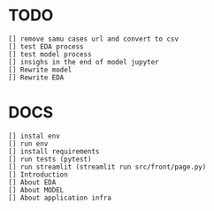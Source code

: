 # TODO
    [] remove samu cases url and convert to csv 
    [] test EDA process
    [] test model process
    [] insighs in the end of model jupyter
    [] Rewrite model
    [] Rewrite EDA

# DOCS
    [] instal env
    [] run env
    [] install requirements
    [] run tests (pytest)
    [] run streamlit (streamlit run src/front/page.py)
    [] Introduction
    [] About EDA
    [] About MODEL
    [] About application infra